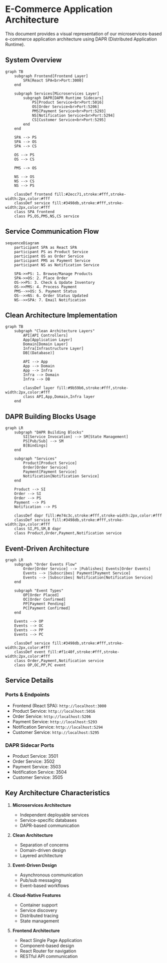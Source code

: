 # E-Commerce Application Architecture

This document provides a visual representation of our microservices-based e-commerce application architecture using DAPR (Distributed Application Runtime).

## System Overview

```mermaid
graph TB
    subgraph Frontend[Frontend Layer]
        SPA[React SPA<br>Port:3000]
    end

    subgraph Services[Microservices Layer]
        subgraph DAPR[DAPR Runtime Sidecars]
            PS[Product Service<br>Port:5016]
            OS[Order Service<br>Port:5206]
            PMS[Payment Service<br>Port:5293]
            NS[Notification Service<br>Port:5294]
            CS[Customer Service<br>Port:5295]
        end
    end

    SPA --> PS
    SPA --> OS
    SPA --> CS

    OS --> PS
    OS --> CS
    
    PMS --> OS
    
    NS --> OS
    NS --> CS
    NS --> PS

    classDef frontend fill:#2ecc71,stroke:#fff,stroke-width:2px,color:#fff
    classDef service fill:#3498db,stroke:#fff,stroke-width:2px,color:#fff
    class SPA frontend
    class PS,OS,PMS,NS,CS service
```

## Service Communication Flow

```mermaid
sequenceDiagram
    participant SPA as React SPA
    participant PS as Product Service
    participant OS as Order Service
    participant PMS as Payment Service
    participant NS as Notification Service
    
    SPA->>PS: 1. Browse/Manage Products
    SPA->>OS: 2. Place Order
    OS->>PS: 3. Check & Update Inventory
    OS->>PMS: 4. Process Payment
    PMS-->>OS: 5. Payment Status
    OS-->>NS: 6. Order Status Updated
    NS-->>SPA: 7. Email Notification
```

## Clean Architecture Implementation

```mermaid
graph TB
    subgraph "Clean Architecture Layers"
        API[API Controllers]
        App[Application Layer]
        Domain[Domain Layer]
        Infra[Infrastructure Layer]
        DB[(Database)]
        
        API --> App
        App --> Domain
        App --> Infra
        Infra --> Domain
        Infra --> DB
        
        classDef layer fill:#9b59b6,stroke:#fff,stroke-width:2px,color:#fff
        class API,App,Domain,Infra layer
    end
```

## DAPR Building Blocks Usage

```mermaid
graph LR
    subgraph "DAPR Building Blocks"
        SI[Service Invocation] --> SM[State Management]
        PS[Pub/Sub] --> SM
        B[Bindings]
    end
    
    subgraph "Services"
        Product[Product Service]
        Order[Order Service]
        Payment[Payment Service]
        Notification[Notification Service]
    end
    
    Product --> SI
    Order --> SI
    Order --> PS
    Payment --> PS
    Notification --> PS
    
    classDef dapr fill:#e74c3c,stroke:#fff,stroke-width:2px,color:#fff
    classDef service fill:#3498db,stroke:#fff,stroke-width:2px,color:#fff
    class SI,PS,SM,B dapr
    class Product,Order,Payment,Notification service
```

## Event-Driven Architecture

```mermaid
graph LR
    subgraph "Order Events Flow"
        Order[Order Service] --> |Publishes| Events[Order Events]
        Events --> |Subscribes| Payment[Payment Service]
        Events --> |Subscribes| Notification[Notification Service]
    end
    
    subgraph "Event Types"
        OP[Order Placed]
        OC[Order Confirmed]
        PP[Payment Pending]
        PC[Payment Confirmed]
    end
    
    Events --> OP
    Events --> OC
    Events --> PP
    Events --> PC
    
    classDef service fill:#3498db,stroke:#fff,stroke-width:2px,color:#fff
    classDef event fill:#f1c40f,stroke:#fff,stroke-width:2px,color:#fff
    class Order,Payment,Notification service
    class OP,OC,PP,PC event
```

## Service Details

### Ports & Endpoints
- Frontend (React SPA): `http://localhost:3000`
- Product Service: `http://localhost:5016`
- Order Service: `http://localhost:5206`
- Payment Service: `http://localhost:5293`
- Notification Service: `http://localhost:5294`
- Customer Service: `http://localhost:5295`

### DAPR Sidecar Ports
- Product Service: 3501
- Order Service: 3502
- Payment Service: 3503
- Notification Service: 3504
- Customer Service: 3505

## Key Architecture Characteristics

1. **Microservices Architecture**
   - Independent deployable services
   - Service-specific databases
   - DAPR-based communication

2. **Clean Architecture**
   - Separation of concerns
   - Domain-driven design
   - Layered architecture

3. **Event-Driven Design**
   - Asynchronous communication
   - Pub/sub messaging
   - Event-based workflows

4. **Cloud-Native Features**
   - Container support
   - Service discovery
   - Distributed tracing
   - State management

5. **Frontend Architecture**
   - React Single Page Application
   - Component-based design
   - React Router for navigation
   - RESTful API communication
